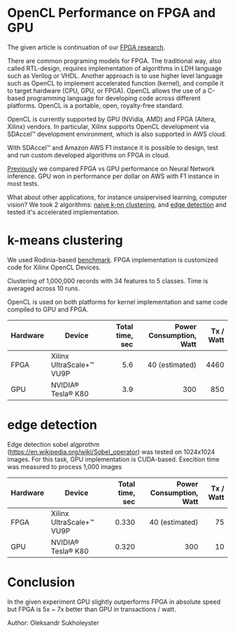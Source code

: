 # OpenCL Performance on FPGA and GPU

The given article is continuation of our [FPGA research](README.md).

There are common programing models for FPGA. The traditional way, also called RTL-design, requires implementation of algorithms in LDH language such as Verilog or VHDL. Another approach is to use higher level language such as OpenCL to implement accelerated function (kernel), and compile it to target hardware (CPU, GPU, or FPGA). OpenCL allows the use of a C-based programming language for developing code across different platforms. OpenCL is a portable, open, royalty-free standard.

OpenCL is currently supported by GPU (NVidia, AMD) and FPGA (Altera, Xilinx) vendors. In particular, Xilinx supports OpenCL development via SDAccel™ development environment, which is also supported in AWS cloud.

With SDAccel™ and Amazon AWS F1 instance it is possible to design, test and run custom developed algorithms on FPGA in cloud.

[Previously](https://github.com/softserveinc-rnd/fpga-gpu-benchmarking/blob/master/README.md) we compared FPGA vs GPU performance on Neural Network inference. GPU won in performance per dollar on AWS with F1 instance in most tests.

What about other applications, for instance unsipervised learning, computer vision?
We took 2 algorithms: [naive k-nn clustering](https://en.wikipedia.org/wiki/K-nearest_neighbors_algorithm), and [edge detection](https://en.wikipedia.org/wiki/Sobel_operator) and tested it's accelerated implementation. 


# k-means clustering

We used Rodinia-based [benchmark](http://www.cs.virginia.edu/~skadron/wiki/rodinia/index.php/Rodinia:Accelerating_Compute-Intensive_Applications_with_Acceleratros). FPGA implementation is customized code for Xilinx OpenCL Devices. 

Clustering of 1,000,000 records with 34 features to 5 classes. Time is averaged across 10 runs.

OpenCL is used on both platforms for kernel implementation and same code compiled to GPU and FPGA.

| Hardware  | Device                    | Total time, sec  | Power Consumption, Watt | Tx / Watt |
| --------- | ------------------------- | ----------------:| ----------------------: | ---------:|
| FPGA      | Xilinx UltraScale+™ VU9P  |              5.6 |          40 (estimated) |      4460 |
| GPU       | NVIDIA® Tesla® K80        |              3.9 |                     300 |      850  |

# edge detection

Edge detection sobel algprothm (https://en.wikipedia.org/wiki/Sobel_operator) was tested on 1024x1024 images. For this task, GPU implementation is CUDA-based. Execition time was measured to process 1,000 images

| Hardware  | Device                    | Total time, sec    | Power Consumption, Watt | Tx / Watt |
| --------- | ------------------------- | ------------------:| ----------------------: | ---------:|
| FPGA      | Xilinx UltraScale+™ VU9P  |              0.330 |          40 (estimated) |        75 |
| GPU       | NVIDIA® Tesla® K80        |              0.320 |                     300 |        10 |

# Conclusion

In the given experiment GPU slightly outperforms FPGA in absolute speed but FPGA is 5x ~ 7x better than GPU in transactions / watt.

Author: Oleksandr Sukholeyster
